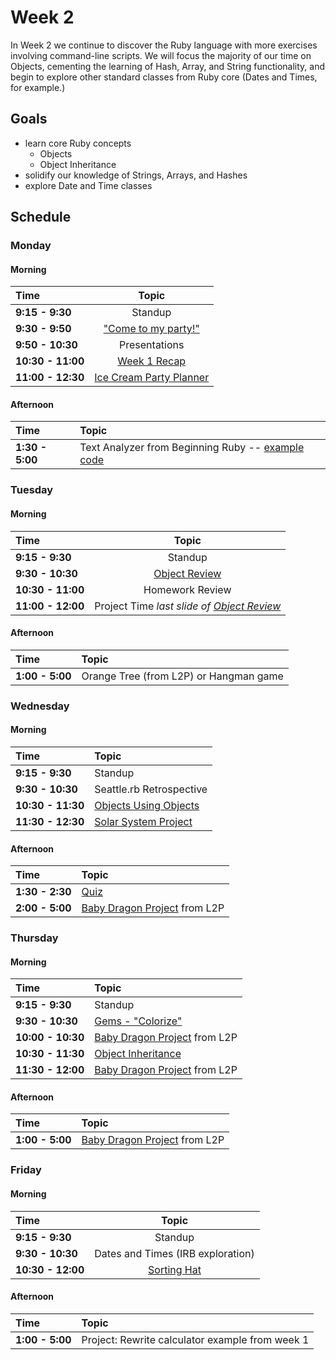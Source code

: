 # Week 2

In Week 2 we continue to discover the Ruby language with more exercises involving command-line scripts. We will focus the majority of our time on Objects, cementing the learning of Hash, Array, and String functionality, and begin to explore other standard classes from Ruby core (Dates and Times, for example.)

## Goals
- learn core Ruby concepts
    - Objects
    - Object Inheritance
- solidify our knowledge of Strings, Arrays, and Hashes
- explore Date and Time classes

## Schedule
### Monday
#### Morning

| Time              | Topic                                       |
|:------------------|:-------------------------------------------:|
| **9:15 - 9:30**   | Standup                                     |
| **9:30 - 9:50**   | ["Come to my party!"](monday/come_to_my_party.md)  |
| **9:50 - 10:30**  | Presentations                               |
| **10:30 - 11:00** | [Week 1 Recap](monday/recap.md)                    |
| **11:00 - 12:30** | [Ice Cream Party Planner](resources/ice_cream_party_planner/README.md) | 

#### Afternoon

| Time            | Topic         |
|:----------------|:--------------|
| **1:30 - 5:00** | Text Analyzer from Beginning Ruby -- [example code](resources/text_analyzer/analyzer) |


### Tuesday
#### Morning
| Time              | Topic                                      |
|:------------------|:------------------------------------------:|
| **9:15 - 9:30**   | Standup                                    |
| **9:30 - 10:30**  | [Object Review](tuesday/objects_review.md) |
| **10:30 - 11:00** | Homework Review                            |
| **11:00 - 12:00** | Project Time *last slide of [Object Review](tuesday/objects_review.md)* |

#### Afternoon

| Time            | Topic                                  |
|:----------------|:---------------------------------------|
| **1:00 - 5:00** | Orange Tree (from L2P) or Hangman game |


### Wednesday
#### Morning
| Time              | Topic                    |
|:------------------|:-------------------------|
| **9:15 - 9:30**   | Standup                  |
| **9:30 - 10:30**  | Seattle.rb Retrospective |
| **10:30 - 11:30** | [Objects Using Objects](wednesday/objects_using_objects.md) |
| **11:30 - 12:30** | [Solar System Project](resources/solar_systems/README.md) |

#### Afternoon

| Time            | Topic        |
|:----------------|:-------------|
| **1:30 - 2:30** | [Quiz](https://canvas.instructure.com/courses/819456/quizzes/866384) |
| **2:00 - 5:00** | [Baby Dragon Project](resources/baby_dragon/README.md) from L2P |


### Thursday
#### Morning

| Time              | Topic              |
|:------------------|:-------------------|
| **9:15 - 9:30**   | Standup            |
| **9:30 - 10:30**  | [Gems - "Colorize"](https://github.com/fazibear/colorize) |
| **10:00 - 10:30** | [Baby Dragon Project](resources/baby_dragon/README.md) from L2P |
| **10:30 - 11:30** | [Object Inheritance](thursday/inheritance.md) |
| **11:30 - 12:00** | [Baby Dragon Project](resources/baby_dragon/README.md) from L2P |

#### Afternoon

| Time            | Topic        |
|:----------------|:-------------|
| **1:00 - 5:00** | [Baby Dragon Project](resources/baby_dragon/README.md) from L2P |

### Friday
#### Morning
| Time              | Topic                                          |
|:------------------|:----------------------------------------------:|
| **9:15 - 9:30**   | Standup                                        |
| **9:30 - 10:30**  | Dates and Times (IRB exploration)              |
| **10:30 - 12:00** | [Sorting Hat](resources/sorting_hat/README.md) |

#### Afternoon

| Time            | Topic                                           |
|:----------------|:------------------------------------------------|
| **1:00 - 5:00** | Project: Rewrite calculator example from week 1 |

